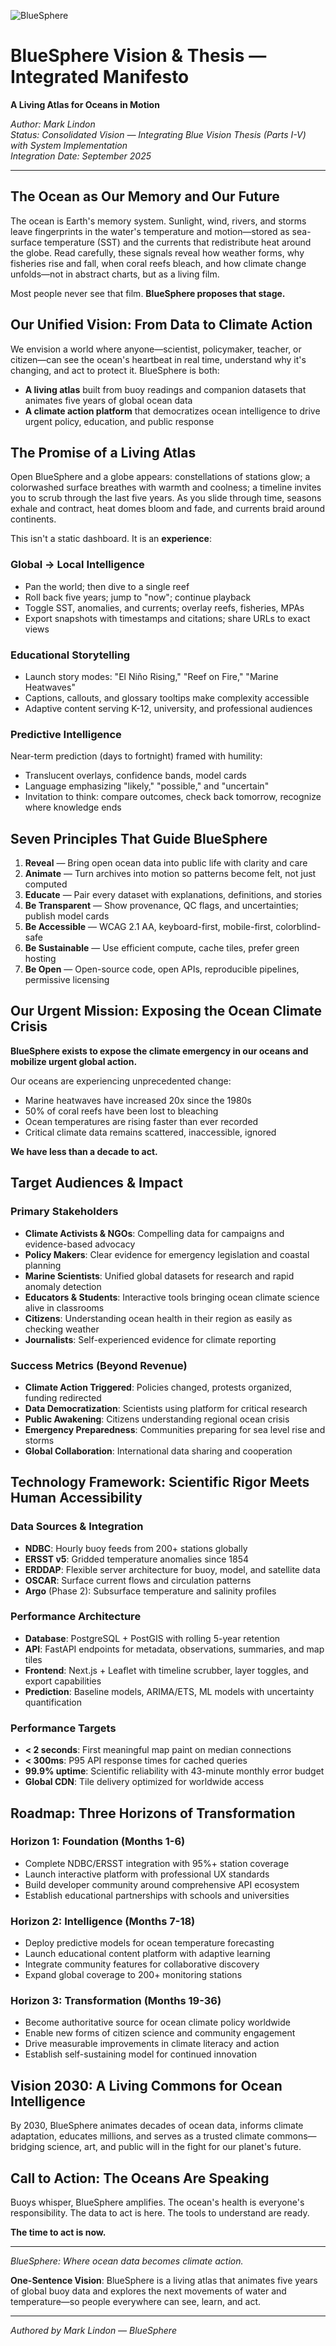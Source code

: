 ![BlueSphere](/frontend/bluesphere-site/public/brand/logo.svg)

# BlueSphere Vision & Thesis — Integrated Manifesto

**A Living Atlas for Oceans in Motion**

*Author: Mark Lindon*  
*Status: Consolidated Vision — Integrating Blue Vision Thesis (Parts I-V) with System Implementation*  
*Integration Date: September 2025*

---

## The Ocean as Our Memory and Our Future

The ocean is Earth's memory system. Sunlight, wind, rivers, and storms leave fingerprints in the water's temperature and motion—stored as sea-surface temperature (SST) and the currents that redistribute heat around the globe. Read carefully, these signals reveal how weather forms, why fisheries rise and fall, when coral reefs bleach, and how climate change unfolds—not in abstract charts, but as a living film.

Most people never see that film. **BlueSphere proposes that stage.**

## Our Unified Vision: From Data to Climate Action

We envision a world where anyone—scientist, policymaker, teacher, or citizen—can see the ocean's heartbeat in real time, understand why it's changing, and act to protect it. BlueSphere is both:

- **A living atlas** built from buoy readings and companion datasets that animates five years of global ocean data
- **A climate action platform** that democratizes ocean intelligence to drive urgent policy, education, and public response

## The Promise of a Living Atlas

Open BlueSphere and a globe appears: constellations of stations glow; a colorwashed surface breathes with warmth and coolness; a timeline invites you to scrub through the last five years. As you slide through time, seasons exhale and contract, heat domes bloom and fade, and currents braid around continents.

This isn't a static dashboard. It is an **experience**:

### Global → Local Intelligence
- Pan the world; then dive to a single reef
- Roll back five years; jump to "now"; continue playback  
- Toggle SST, anomalies, and currents; overlay reefs, fisheries, MPAs
- Export snapshots with timestamps and citations; share URLs to exact views

### Educational Storytelling
- Launch story modes: "El Niño Rising," "Reef on Fire," "Marine Heatwaves"
- Captions, callouts, and glossary tooltips make complexity accessible
- Adaptive content serving K-12, university, and professional audiences

### Predictive Intelligence  
Near-term prediction (days to fortnight) framed with humility:
- Translucent overlays, confidence bands, model cards
- Language emphasizing "likely," "possible," and "uncertain"
- Invitation to think: compare outcomes, check back tomorrow, recognize where knowledge ends

## Seven Principles That Guide BlueSphere

1. **Reveal** — Bring open ocean data into public life with clarity and care
2. **Animate** — Turn archives into motion so patterns become felt, not just computed  
3. **Educate** — Pair every dataset with explanations, definitions, and stories
4. **Be Transparent** — Show provenance, QC flags, and uncertainties; publish model cards
5. **Be Accessible** — WCAG 2.1 AA, keyboard-first, mobile-first, colorblind-safe
6. **Be Sustainable** — Use efficient compute, cache tiles, prefer green hosting  
7. **Be Open** — Open-source code, open APIs, reproducible pipelines, permissive licensing

## Our Urgent Mission: Exposing the Ocean Climate Crisis

**BlueSphere exists to expose the climate emergency in our oceans and mobilize urgent global action.**

Our oceans are experiencing unprecedented change:
- Marine heatwaves have increased 20x since the 1980s
- 50% of coral reefs have been lost to bleaching
- Ocean temperatures are rising faster than ever recorded
- Critical climate data remains scattered, inaccessible, ignored

**We have less than a decade to act.**

## Target Audiences & Impact

### Primary Stakeholders
- **Climate Activists & NGOs**: Compelling data for campaigns and evidence-based advocacy
- **Policy Makers**: Clear evidence for emergency legislation and coastal planning
- **Marine Scientists**: Unified global datasets for research and rapid anomaly detection
- **Educators & Students**: Interactive tools bringing ocean climate science alive in classrooms
- **Citizens**: Understanding ocean health in their region as easily as checking weather
- **Journalists**: Self-experienced evidence for climate reporting

### Success Metrics (Beyond Revenue)
- **Climate Action Triggered**: Policies changed, protests organized, funding redirected
- **Data Democratization**: Scientists using platform for critical research
- **Public Awakening**: Citizens understanding regional ocean crisis
- **Emergency Preparedness**: Communities preparing for sea level rise and storms
- **Global Collaboration**: International data sharing and cooperation

## Technology Framework: Scientific Rigor Meets Human Accessibility

### Data Sources & Integration
- **NDBC**: Hourly buoy feeds from 200+ stations globally
- **ERSST v5**: Gridded temperature anomalies since 1854  
- **ERDDAP**: Flexible server architecture for buoy, model, and satellite data
- **OSCAR**: Surface current flows and circulation patterns
- **Argo** (Phase 2): Subsurface temperature and salinity profiles

### Performance Architecture
- **Database**: PostgreSQL + PostGIS with rolling 5-year retention
- **API**: FastAPI endpoints for metadata, observations, summaries, and map tiles
- **Frontend**: Next.js + Leaflet with timeline scrubber, layer toggles, and export capabilities
- **Prediction**: Baseline models, ARIMA/ETS, ML models with uncertainty quantification

### Performance Targets
- **< 2 seconds**: First meaningful map paint on median connections
- **< 300ms**: P95 API response times for cached queries  
- **99.9% uptime**: Scientific reliability with 43-minute monthly error budget
- **Global CDN**: Tile delivery optimized for worldwide access

## Roadmap: Three Horizons of Transformation

### Horizon 1: Foundation (Months 1-6)
- Complete NDBC/ERSST integration with 95%+ station coverage
- Launch interactive platform with professional UX standards
- Build developer community around comprehensive API ecosystem
- Establish educational partnerships with schools and universities

### Horizon 2: Intelligence (Months 7-18)
- Deploy predictive models for ocean temperature forecasting  
- Launch educational content platform with adaptive learning
- Integrate community features for collaborative discovery
- Expand global coverage to 200+ monitoring stations

### Horizon 3: Transformation (Months 19-36) 
- Become authoritative source for ocean climate policy worldwide
- Enable new forms of citizen science and community engagement
- Drive measurable improvements in climate literacy and action
- Establish self-sustaining model for continued innovation

## Vision 2030: A Living Commons for Ocean Intelligence

By 2030, BlueSphere animates decades of ocean data, informs climate adaptation, educates millions, and serves as a trusted climate commons—bridging science, art, and public will in the fight for our planet's future.

## Call to Action: The Oceans Are Speaking

Buoys whisper, BlueSphere amplifies. The ocean's health is everyone's responsibility. The data to act is here. The tools to understand are ready. 

**The time to act is now.**

---

*BlueSphere: Where ocean data becomes climate action.*

**One-Sentence Vision**: BlueSphere is a living atlas that animates five years of global buoy data and explores the next movements of water and temperature—so people everywhere can see, learn, and act.

---
*Authored by Mark Lindon — BlueSphere*

